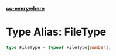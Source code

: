 [**cc-everywhere**](../../../../../index.md)

<HorizontalLine />

# Type Alias: FileType

```ts
type FileType = typeof FileType[number];
```
